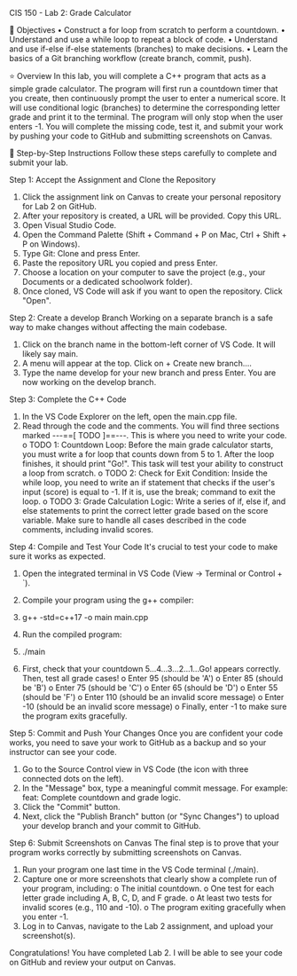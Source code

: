CIS 150 - Lab 2: Grade Calculator

🎯 Objectives
•	Construct a for loop from scratch to perform a countdown.
•	Understand and use a while loop to repeat a block of code.
•	Understand and use if-else if-else statements (branches) to make decisions.
•	Learn the basics of a Git branching workflow (create branch, commit, push).

⭐ Overview
In this lab, you will complete a C++ program that acts as a simple grade calculator. The program will first run a countdown timer that you create, then continuously prompt the user to enter a numerical score. It will use conditional logic (branches) to determine the corresponding letter grade and print it to the terminal. The program will only stop when the user enters -1.
You will complete the missing code, test it, and submit your work by pushing your code to GitHub and submitting screenshots on Canvas.

📝 Step-by-Step Instructions
Follow these steps carefully to complete and submit your lab.

Step 1: Accept the Assignment and Clone the Repository
1.	Click the assignment link on Canvas to create your personal repository for Lab 2 on GitHub.
2.	After your repository is created, a URL will be provided. Copy this URL.
3.	Open Visual Studio Code.
4.	Open the Command Palette (Shift + Command + P on Mac, Ctrl + Shift + P on Windows).
5.	Type Git: Clone and press Enter.
6.	Paste the repository URL you copied and press Enter.
7.	Choose a location on your computer to save the project (e.g., your Documents or a dedicated schoolwork folder).
8.	Once cloned, VS Code will ask if you want to open the repository. Click "Open".
   
Step 2: Create a develop Branch
Working on a separate branch is a safe way to make changes without affecting the main codebase.
1.	Click on the branch name in the bottom-left corner of VS Code. It will likely say main.
2.	A menu will appear at the top. Click on + Create new branch....
3.	Type the name develop for your new branch and press Enter. You are now working on the develop branch.

Step 3: Complete the C++ Code
1.	In the VS Code Explorer on the left, open the main.cpp file.
2.	Read through the code and the comments. You will find three sections marked ---==[ TODO ]==---. This is where you need to write your code.
o	TODO 1: Countdown Loop: Before the main grade calculator starts, you must write a for loop that counts down from 5 to 1. After the loop finishes, it should print "Go!". This task will test your ability to construct a loop from scratch.
o	TODO 2: Check for Exit Condition: Inside the while loop, you need to write an if statement that checks if the user's input (score) is equal to -1. If it is, use the break; command to exit the loop.
o	TODO 3: Grade Calculation Logic: Write a series of if, else if, and else statements to print the correct letter grade based on the score variable. Make sure to handle all cases described in the code comments, including invalid scores.

Step 4: Compile and Test Your Code
It's crucial to test your code to make sure it works as expected.
1.	Open the integrated terminal in VS Code (View -> Terminal or Control + `).
2.	Compile your program using the g++ compiler:
3.	g++ -std=c++17 -o main main.cpp

4.	Run the compiled program:
5.	./main

6.	First, check that your countdown 5...4...3...2...1...Go! appears correctly. Then, test all grade cases!
o	Enter 95 (should be 'A')
o	Enter 85 (should be 'B')
o	Enter 75 (should be 'C')
o	Enter 65 (should be 'D')
o	Enter 55 (should be 'F')
o	Enter 110 (should be an invalid score message)
o	Enter -10 (should be an invalid score message)
o	Finally, enter -1 to make sure the program exits gracefully.

Step 5: Commit and Push Your Changes
Once you are confident your code works, you need to save your work to GitHub as a backup and so your instructor can see your code.
1.	Go to the Source Control view in VS Code (the icon with three connected dots on the left).
2.	In the "Message" box, type a meaningful commit message. For example: feat: Complete countdown and grade logic.
3.	Click the "Commit" button.
4.	Next, click the "Publish Branch" button (or "Sync Changes") to upload your develop branch and your commit to GitHub.

Step 6: Submit Screenshots on Canvas
The final step is to prove that your program works correctly by submitting screenshots on Canvas.
1.	Run your program one last time in the VS Code terminal (./main).
2.	Capture one or more screenshots that clearly show a complete run of your program, including:
o	The initial countdown.
o	One test for each letter grade including A, B, C, D, and F grade.
o	At least two tests for invalid scores (e.g., 110 and -10).
o	The program exiting gracefully when you enter -1.
3.	Log in to Canvas, navigate to the Lab 2 assignment, and upload your screenshot(s).
   
Congratulations! You have completed Lab 2. I will be able to see your code on GitHub and review your output on Canvas.

